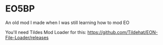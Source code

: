 # EO5BP
An old mod I made when I was still learning how to mod EO

You'll need Tildes Mod Loader for this: https://github.com/Tildehat/EON-File-Loader/releases
